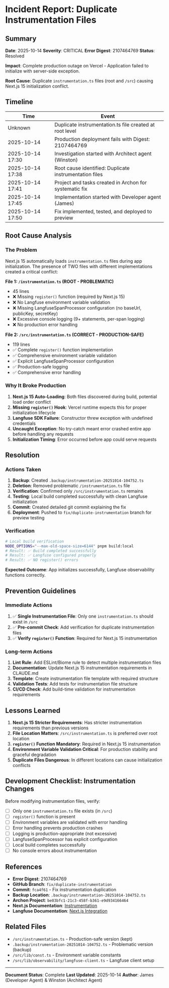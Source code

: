 # Incident Report: Duplicate Instrumentation Files

## Summary

**Date**: 2025-10-14
**Severity**: CRITICAL
**Error Digest**: 2107464769
**Status**: Resolved

**Impact**: Complete production outage on Vercel - Application failed to initialize with server-side exception.

**Root Cause**: Duplicate `instrumentation.ts` files (root and `/src`) causing Next.js 15 initialization conflict.

## Timeline

| Time | Event |
|------|-------|
| Unknown | Duplicate instrumentation.ts file created at root level |
| 2025-10-14 | Production deployment fails with Digest: 2107464769 |
| 2025-10-14 17:30 | Investigation started with Architect agent (Winston) |
| 2025-10-14 17:38 | Root cause identified: Duplicate instrumentation files |
| 2025-10-14 17:41 | Project and tasks created in Archon for systematic fix |
| 2025-10-14 17:45 | Implementation started with Developer agent (James) |
| 2025-10-14 17:50 | Fix implemented, tested, and deployed to preview |

## Root Cause Analysis

### The Problem

Next.js 15 automatically loads `instrumentation.ts` files during app initialization. The presence of TWO files with different implementations created a critical conflict:

**File 1: `/instrumentation.ts` (ROOT - PROBLEMATIC)**
- 45 lines
- ❌ Missing `register()` function (required by Next.js 15)
- ❌ No Langfuse environment variable validation
- ❌ Missing LangfuseSpanProcessor configuration (no baseUrl, publicKey, secretKey)
- ❌ Excessive console logging (9+ statements, per-span logging)
- ❌ No production error handling

**File 2: `/src/instrumentation.ts` (CORRECT - PRODUCTION-SAFE)**
- 119 lines
- ✅ Complete `register()` function implementation
- ✅ Comprehensive environment variable validation
- ✅ Explicit LangfuseSpanProcessor configuration
- ✅ Production-safe logging
- ✅ Comprehensive error handling

### Why It Broke Production

1. **Next.js 15 Auto-Loading**: Both files discovered during build, potential load order conflict
2. **Missing `register()` Hook**: Vercel runtime expects this for proper initialization lifecycle
3. **Langfuse SDK Failure**: Constructor threw exception with undefined credentials
4. **Uncaught Exception**: No try-catch meant error crashed entire app before handling any requests
5. **Initialization Timing**: Error occurred before app could serve requests

## Resolution

### Actions Taken

1. **Backup**: Created `.backup/instrumentation-20251014-104752.ts`
2. **Deletion**: Removed problematic `/instrumentation.ts` file
3. **Verification**: Confirmed only `/src/instrumentation.ts` remains
4. **Testing**: Local build completed successfully with clean Langfuse initialization
5. **Commit**: Created detailed git commit explaining the fix
6. **Deployment**: Pushed to `fix/duplicate-instrumentation` branch for preview testing

### Verification

```bash
# Local build verification
NODE_OPTIONS="--max-old-space-size=6144" pnpm build:local
# Result: ✅ Build completed successfully
# Result: ✅ Langfuse configured properly
# Result: ✅ NO register() errors
```

**Expected Outcome**: App initializes successfully, Langfuse observability functions correctly.

## Prevention Guidelines

### Immediate Actions

1. ✅ **Single Instrumentation File**: Only one `instrumentation.ts` should exist in `/src`
2. ✅ **Pre-commit Check**: Add verification for duplicate instrumentation files
3. ✅ **Verify `register()` Function**: Required for Next.js 15 instrumentation

### Long-term Actions

1. **Lint Rule**: Add ESLint/Biome rule to detect multiple instrumentation files
2. **Documentation**: Update Next.js 15 instrumentation requirements in CLAUDE.md
3. **Template**: Create instrumentation file template with required structure
4. **Validation Tests**: Add tests for instrumentation file structure
5. **CI/CD Check**: Add build-time validation for instrumentation requirements

## Lessons Learned

1. **Next.js 15 Stricter Requirements**: Has stricter instrumentation requirements than previous versions
2. **File Location Matters**: `/src/instrumentation.ts` is preferred over root location
3. **`register()` Function Mandatory**: Required in Next.js 15 instrumentation
4. **Environment Variable Validation Critical**: For production stability and graceful degradation
5. **Duplicate Files Dangerous**: In different locations can cause initialization conflicts

## Development Checklist: Instrumentation Changes

Before modifying instrumentation files, verify:

- [ ] Only one `instrumentation.ts` file exists (in `/src`)
- [ ] `register()` function is present
- [ ] Environment variables are validated with error handling
- [ ] Error handling prevents production crashes
- [ ] Logging is production-appropriate (not excessive)
- [ ] LangfuseSpanProcessor has explicit configuration
- [ ] Local build completes successfully
- [ ] No console errors about instrumentation

## References

- **Error Digest**: 2107464769
- **GitHub Branch**: `fix/duplicate-instrumentation`
- **Commit**: `fca4f61` - Fix instrumentation duplication
- **Backup Location**: `.backup/instrumentation-20251014-104752.ts`
- **Archon Project**: `be03bfc1-21c3-458f-b361-e9d934166464`
- **Next.js Documentation**: [Instrumentation](https://nextjs.org/docs/app/building-your-application/optimizing/instrumentation)
- **Langfuse Documentation**: [Next.js Integration](https://langfuse.com/docs/integrations/nextjs)

## Related Files

- `/src/instrumentation.ts` - Production-safe version (kept)
- `.backup/instrumentation-20251014-104752.ts` - Problematic version (backup)
- `/src/lib/const.ts` - Environment variable constants
- `/src/lib/observability/langfuse-client.ts` - Langfuse client setup

---

**Document Status**: Complete
**Last Updated**: 2025-10-14
**Author**: James (Developer Agent) & Winston (Architect Agent)
